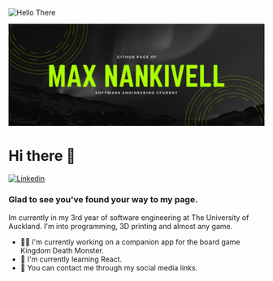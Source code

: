 ![Hello There](https://giphy.com/embed/xTiIzJSKB4l7xTouE8)

![Header](https://github.com/maxnankivell/maxnankivell/blob/main/Max%20Nankivell.png?raw=true "Header")
# Hi there &#128075;
[![Linkedin](https://img.shields.io/badge/LinkedIn-0077B5?style=for-the-badge&logo=linkedin&logoColor=white "Linkedin")](https://www.linkedin.com/in/max-nankivell-767884218)
### Glad to see you've found your way to my page.
Im currently in my 3rd year of software engineering at The University of Auckland. I'm into programming, 3D printing and almost any game.

- 👨‍💻 I'm currently working on a companion app for the board game Kingdom Death Monster.
- 📖 I'm currently learning React.
- 💬 You can contact me through my social media links.
